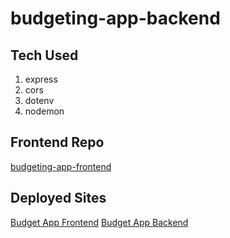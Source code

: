# budgeting-app-backend

## Tech Used

1. express
2. cors
3. dotenv
4. nodemon

## Frontend Repo

[budgeting-app-frontend](https://github.com/jordanbobadilla/budgeting-app-frontend)

## Deployed Sites

[Budget App Frontend](https://budgeting-app-jordan.netlify.app/)
[Budget App Backend](https://budgeting-app-backend.herokuapp.com/)


